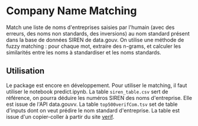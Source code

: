 # Company Name Matching
Match une liste de noms d'entreprises saisies par l'humain (avec des erreurs, des noms non standards, des inversions) au nom standard présent dans la base de données SIREN de data.gouv. On utilise une méthode de fuzzy matching : pour chaque mot, extraire des n-grams, et calculer les similarités entre les noms à standardiser et les noms standards.

## Utilisation
Le package est encore en développement. Pour utiliser le matching, il faut utiliser le notebook predict.ipynb. La table `siren_table.csv` sert de référence, on pourra déduire les numéros SIREN des noms d'entreprise. Elle est issue de l'API data.gouvv. La table `top500verifCom.tsv` set de table d'inputs dont on veut prédire le nom standard d'entreprise. La table est issue d'un copier-coller à partir du site [verif](https://www.verif.com/Hit-parade/01-CA/00-Pays/0-France/).
